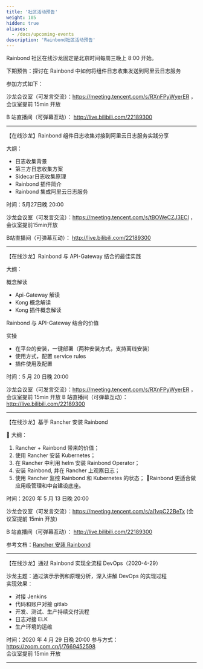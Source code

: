 ```yaml
---
title: '社区活动预告'
weight: 105
hidden: true
aliases:
  - /docs/upcoming-events
description: 'Rainbond社区活动预告'
---
```


Rainbond 社区在线沙龙固定是北京时间每周三晚上 8:00 开始。

下期预告：探讨在 Rainbond 中如何将组件日志收集发送到阿里云日志服务

参加方式如下：

沙龙会议室（可发言交流）：https://meeting.tencent.com/s/RXnFPyWyerER ，会议室提前 15min 开放

B 站直播间（可弹幕互动）： http://live.bilibili.com/22189300

---


【在线沙龙】Rainbond 组件日志收集对接到阿里云日志服务实践分享

大纲：

- 日志收集背景
- 第三方日志收集方案
- Sidecar日志收集原理
- Rainbond 插件简介
- Rainbond 集成阿里云日志服务

时间：5月27日晚  20:00

沙龙会议室（可发言交流）：https://meeting.tencent.com/s/tBOWeCZJ3ECl ，会议室提前15min开放

B站直播间（可弹幕互动）： http://live.bilibili.com/22189300

---

【在线沙龙】Rainbond 与 API-Gateway 结合的最佳实践

大纲：

概念解读

- Api-Gateway 解读
- Kong 概念解读
- Kong 插件概念解读

Rainbond 与 API-Gateway 结合的价值

实操

- 在平台的安装，一键部署（两种安装方式，支持离线安装）
- 使用方式，配置 service rules
- 插件使用及配置

时间：5 月 20 日晚 20:00

沙龙会议室（可发言交流）：https://meeting.tencent.com/s/RXnFPyWyerER ，会议室提前 15min 开放
B 站直播间（可弹幕互动）： http://live.bilibili.com/22189300

---

【在线沙龙】基于 Rancher 安装 Rainbond

📒 大纲：

1. Rancher + Rainbond 带来的价值；
2. 使用 Rancher 安装 Kubernetes；
3. 在 Rancher 中利用 helm 安装 Rainbond Operator；
4. 安装 Rainbond, 并在 Rancher 上观察日志；
5. 使用 Rancher 监控 Rainbond 和 Kubernetes 的状态；
   🤔Rainbond 更适合做应用级管理和中台建设底座。

时间：2020 年 5 月 13 日晚 20:00

沙龙会议室（可发言交流）：https://meeting.tencent.com/s/al1vpC22BeTx (会议室提前 15min 开放)

B 站直播间（可弹幕互动）： http://live.bilibili.com/22189300

参考文档：[Rancher 安装 Rainbond](/docs/user-operations/install/install-from-rancher/)

---

【在线沙龙】通过 Rainbond 实现全流程 DevOps（2020-4-29）

沙龙主题：通过演示示例和原理分析，深入讲解 DevOps 的实现过程  
实现效果：

- 对接 Jenkins
- 代码和账户对接 gitlab
- 开发、测试、生产持续交付流程
- 日志对接 ELK
- 生产环境的运维

时间：2020 年 4 月 29 日晚 20:00
参与方式：https://zoom.com.cn/j/7669452598  
会议室提前 15min 开放

---
